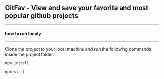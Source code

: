 ## GitFav - View and save your favorite and most popular github projects

---

#### how to run localy

---

Clone the project to your local machine and run the following commands inside the project folder.

```
npm install
```

```
npm start
```
